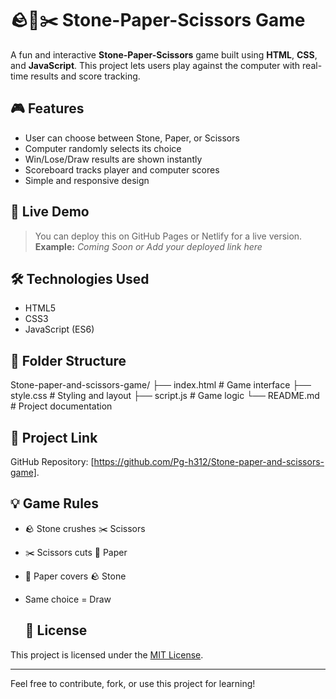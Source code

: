 # 🪨📄✂️ Stone-Paper-Scissors Game

A fun and interactive **Stone-Paper-Scissors** game built using **HTML**, **CSS**, and **JavaScript**. This project lets users play against the computer with real-time results and score tracking.

## 🎮 Features

- User can choose between Stone, Paper, or Scissors
- Computer randomly selects its choice
- Win/Lose/Draw results are shown instantly
- Scoreboard tracks player and computer scores
- Simple and responsive design

## 🚀 Live Demo

> You can deploy this on GitHub Pages or Netlify for a live version.  
**Example:** _Coming Soon or Add your deployed link here_

## 🛠️ Technologies Used

- HTML5
- CSS3
- JavaScript (ES6)

## 📁 Folder Structure
Stone-paper-and-scissors-game/
├── index.html # Game interface
├── style.css # Styling and layout
├── script.js # Game logic
└── README.md # Project documentation

## 🔗 Project Link

GitHub Repository: [https://github.com/Pg-h312/Stone-paper-and-scissors-game].

## 💡 Game Rules

- 🪨 Stone crushes ✂️ Scissors
- ✂️ Scissors cuts 📄 Paper
- 📄 Paper covers 🪨 Stone
- Same choice = Draw

  ## 📜 License

This project is licensed under the [MIT License](LICENSE).

---

Feel free to contribute, fork, or use this project for learning!



